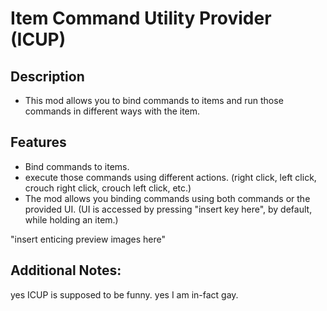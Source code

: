 # Item Command Utility Provider (ICUP)

## Description
- This mod allows you to bind commands to items and run those commands in different ways with the item.

## Features
- Bind commands to items.
- execute those commands using different actions. (right click, left click, crouch right click, crouch left click, etc.)
- The mod allows you binding commands using both commands or the provided UI. (UI is accessed by pressing "insert key here", by default, while holding an item.)

"insert enticing preview images here"

## Additional Notes:
yes ICUP is supposed to be funny.
yes I am in-fact gay.
